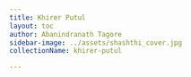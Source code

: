 ```yaml
---
title: Khirer Putul
layout: toc
author: Abanindranath Tagore
sidebar-image: ../assets/shashthi_cover.jpg
collectionName: khirer-putul

---
```

